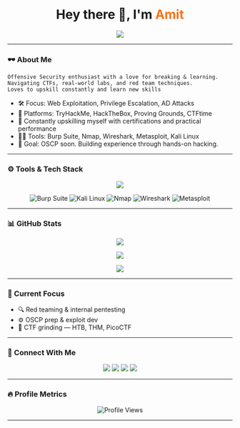 
<h1 align="center">Hey there 👋, I'm <span style="color:#F97316;">Amit</span></h1>

<p align="center">
  <img src="https://readme-typing-svg.demolab.com?font=Fira+Code&size=24&pause=1000&color=F97316&center=true&vCenter=true&width=500&lines=Cybersecurity+%7C+CTFs+%7C+Pentesting;THM+%7C+HackTheBox+%7C+Upskilling+%F0%9F%94%8B;OSCP+prep+%7C+Red+Teaming+Mindset" />
</p>

---

### 🕶️ About Me

```
Offensive Security enthusiast with a love for breaking & learning.
Navigating CTFs, real-world labs, and red team techniques.
Loves to upskill constantly and learn new skills 
```

- 🛠️ Focus: Web Exploitation, Privilege Escalation, AD Attacks  
- 🧠 Platforms: TryHackMe, HackTheBox, Proving Grounds, CTFtime
- 📄 Constantly upskilling myself with certifications and practical performance
- 🧑‍💻 Tools: Burp Suite, Nmap, Wireshark, Metasploit, Kali Linux  
- 🎯 Goal: OSCP soon. Building experience through hands-on hacking.

---

### ⚙️ Tools & Tech Stack

<p align="center">
  <img src="https://skillicons.dev/icons?i=linux,bash,python,html,css,js,git,github,vscode,py" />
</p>
<p align="center">
  <img src="https://skillicons.dev/icons?i=burpsuite" title="Burp Suite"/>
  <img src="https://skillicons.dev/icons?i=kali" title="Kali Linux"/>
  <img src="https://skillicons.dev/icons?i=nmap" title="Nmap"/>
  <img src="https://skillicons.dev/icons?i=wireshark" title="Wireshark"/>
  <img src="https://skillicons.dev/icons?i=metasploit" title="Metasploit"/>
</p>

---

### 📊 GitHub Stats

<p align="center">
  <img src="https://github-readme-stats.vercel.app/api?username=am1tt&show_icons=true&theme=dark&hide_border=true&icon_color=F97316&title_color=F97316" />
</p>

<p align="center">
  <img src="https://github-readme-streak-stats.herokuapp.com/?user=am1tt&theme=dark&hide_border=true&background=000000&ring=F97316&currStreakLabel=F97316" />
</p>

<p align="center">
  <img src="https://github-profile-summary-cards.vercel.app/api/cards/profile-details?username=am1tt&theme=github_dark" />
</p>

---

### 🧭 Current Focus

- 🔍 Red teaming & internal pentesting 
- ⚙️ OSCP prep & exploit dev
- 🎯 CTF grinding — HTB, THM, PicoCTF

---

### 🔗 Connect With Me

<p align="center">
  <a href="https://github.com/am1tt"><img src="https://img.shields.io/badge/GitHub-am1tt-181717?style=flat&logo=github" /></a>
  <a href="https://tryhackme.com/p/am1t"><img src="https://img.shields.io/badge/TryHackMe-am1t-red?style=flat&logo=tryhackme" /></a>
  <a href="https://www.linkedin.com/in/sakpalamit"><img src="https://img.shields.io/badge/LinkedIn-sakpalamit-blue?style=flat&logo=linkedin" /></a>
  <a href="mailto:amitsakpal744@gmail.com"><img src="https://img.shields.io/badge/Email-contact-8B0000?style=flat&logo=gmail&logoColor=white" /></a>
</p>

---

### 🔥 Profile Metrics

<p align="center">
  <img src="https://komarev.com/ghpvc/?username=am1tt&style=flat&color=red" alt="Profile Views" />
</p>

---

